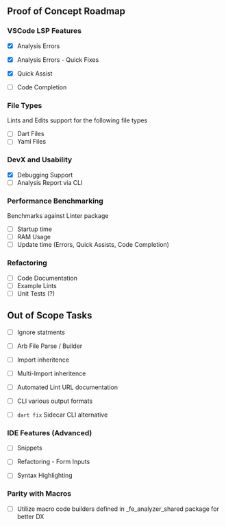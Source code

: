
## Proof of Concept Roadmap


### VSCode LSP Features

- [X] Analysis Errors
- [X] Analysis Errors - Quick Fixes
- [X] Quick Assist
- [ ] Code Completion


### File Types
Lints and Edits support for the following file types

- [ ] Dart Files
- [ ] Yaml Files

### DevX and Usability

- [X] Debugging Support
- [ ] Analysis Report via CLI

### Performance Benchmarking

Benchmarks against Linter package

- [ ] Startup time
- [ ] RAM Usage
- [ ] Update time (Errors, Quick Assists, Code Completion)

### Refactoring

- [ ] Code Documentation
- [ ] Example Lints
- [ ] Unit Tests (?)

## Out of Scope Tasks

- [ ] Ignore statments
- [ ] Arb File Parse / Builder
- [ ] Import inheritence
- [ ] Multi-Import inheritence
- [ ] Automated Lint URL documentation
- [ ] CLI various output formats
- [ ] ```dart fix``` Sidecar CLI alternative


### IDE Features (Advanced)

- [ ] Snippets
- [ ] Refactoring - Form Inputs
- [ ] Syntax Highlighting


### Parity with Macros

- [ ] Utilize macro code builders defined in _fe_analyzer_shared package for better DX